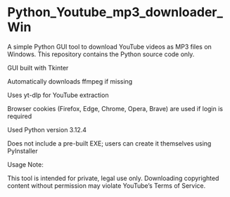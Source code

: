 # Python_Youtube_mp3_downloader_Win
A simple Python GUI tool to download YouTube videos as MP3 files on Windows. This repository contains the Python source code only.

GUI built with Tkinter

Automatically downloads ffmpeg if missing

Uses yt-dlp for YouTube extraction

Browser cookies (Firefox, Edge, Chrome, Opera, Brave) are used if login is required

Used Python version 3.12.4 

Does not include a pre-built EXE; users can create it themselves using PyInstaller

Usage Note:

This tool is intended for private, legal use only. Downloading copyrighted content without permission may violate YouTube’s Terms of Service.
